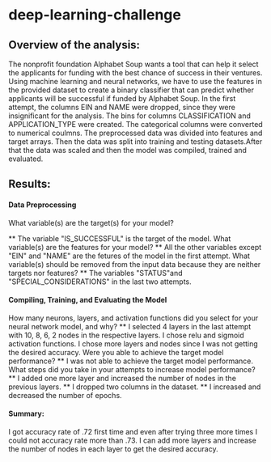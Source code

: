 # deep-learning-challenge


## Overview of the analysis: 
   The nonprofit foundation Alphabet Soup wants a tool that can help it select the applicants for funding with the best chance of success in their ventures. Using machine learning and neural networks, we have to use the features in the provided dataset to create a binary classifier that can predict whether applicants will be successful if funded by Alphabet Soup.
   In the first attempt, the columns EIN and NAME were dropped, since they were insignificant for the analysis. The bins for columns CLASSIFICATION and APPLICATION_TYPE were created. The categorical columns were converted to numerical coulmns. The preprocessed data was divided into features and target arrays. Then the data was split into training and testing datasets.After that the data was scaled and then the model was compiled, trained and evaluated.
   

## Results:

#### Data Preprocessing

What variable(s) are the target(s) for your model?

** The variable "IS_SUCCESSFUL" is the target of the model.
What variable(s) are the features for your model?
** All the other variables except "EIN" and "NAME" are the fetures of the model in the first attempt.
What variable(s) should be removed from the input data because they are neither targets nor features?
** The variables "STATUS"and "SPECIAL_CONSIDERATIONS" in the last two attempts.

#### Compiling, Training, and Evaluating the Model

How many neurons, layers, and activation functions did you select for your neural network model, and why?
** I selected 4 layers in the last attempt with 10, 8, 6, 2 nodes in the respective layers. I chose relu and sigmoid activation functions. I chose more layers and nodes since I was not getting the desired accuracy.
Were you able to achieve the target model performance?
** I was not able to achieve the target model performance.
What steps did you take in your attempts to increase model performance?
** I added one more layer and increased the number of nodes in the previous layers.
** I dropped two columns in the dataset.
** I increased and decreased the number of epochs.

#### Summary: 

I got accuracy rate of .72 first time and even after trying three more times I could not accuracy rate more than .73. I can add more layers and increase the number of nodes in each layer to get the desired accuracy.
